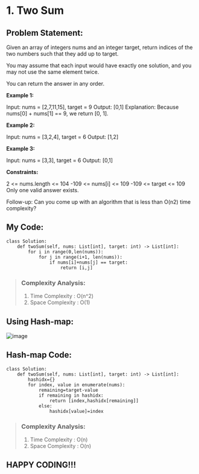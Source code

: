 # 1. Two Sum
## Problem Statement:
Given an array of integers nums and an integer target, return indices of the two numbers such that they add up to target.

You may assume that each input would have exactly one solution, and you may not use the same element twice.

You can return the answer in any order.

 

**Example 1:**

Input: nums = [2,7,11,15], target = 9
Output: [0,1]
Explanation: Because nums[0] + nums[1] == 9, we return [0, 1].

**Example 2:**

Input: nums = [3,2,4], target = 6
Output: [1,2]

**Example 3:**

Input: nums = [3,3], target = 6
Output: [0,1]
 

**Constraints:**

2 <= nums.length <= 104
-109 <= nums[i] <= 109
-109 <= target <= 109
Only one valid answer exists.
 

Follow-up: Can you come up with an algorithm that is less than O(n2) time complexity?

## My Code:
```
class Solution:
    def twoSum(self, nums: List[int], target: int) -> List[int]:
        for i in range(0,len(nums)):
            for j in range(i+1, len(nums)):
                if nums[i]+nums[j] == target:
                    return [i,j]
```
> ### Complexity Analysis:
>    1. Time Complexity : O(n^2)
>    2. Space Complexity : O(1)                  
## Using Hash-map:
![image](https://drive.google.com/uc?export=view&id=14irjgDmkFfbWonYJ8gzu2U_4NvBPOtW-)
## Hash-map Code:
```
class Solution:
    def twoSum(self, nums: List[int], target: int) -> List[int]:
        hashidx={}
        for index, value in enumerate(nums):
            remaining=target-value
            if remaining in hashidx:
                return [index,hashidx[remaining]]
            else:
                hashidx[value]=index
```
> ### Complexity Analysis:
>    1. Time Complexity : O(n)
>    2. Space Complexity : O(n) 
## HAPPY CODING!!!